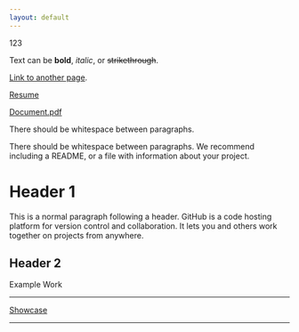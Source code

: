 ```yaml
---
layout: default
---
```


123

Text can be **bold**, _italic_, or ~~strikethrough~~.

[Link to another page](./about.md).

[Resume](./pages/resume.md)

[Document.pdf](./documents/BlankPage.pdf)

There should be whitespace between paragraphs.

There should be whitespace between paragraphs. We recommend including a README, or a file with information about your project.

# Header 1

This is a normal paragraph following a header. GitHub is a code hosting platform for version control and collaboration. It lets you and others work together on projects from anywhere.

## Header 2

Example Work

---

[Showcase](./pages/showcase/index.md)

---
